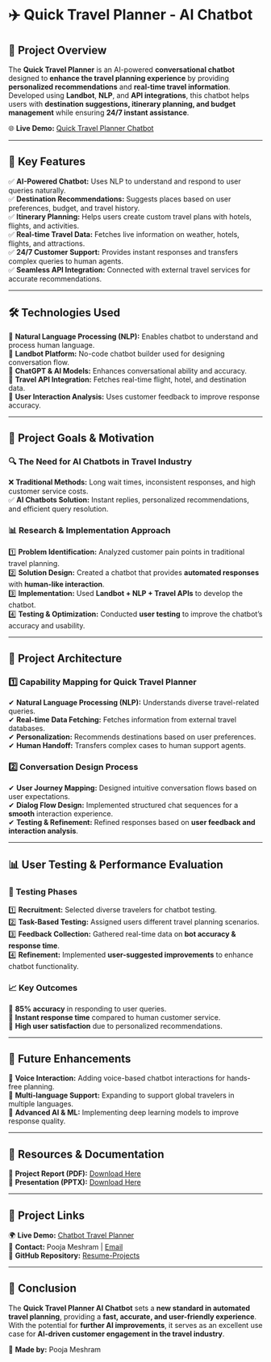 # ✈️ Quick Travel Planner - AI Chatbot

## 📌 Project Overview  
The **Quick Travel Planner** is an AI-powered **conversational chatbot** designed to **enhance the travel planning experience** by providing **personalized recommendations** and **real-time travel information**.  
Developed using **Landbot**, **NLP**, and **API integrations**, this chatbot helps users with **destination suggestions, itinerary planning, and budget management** while ensuring **24/7 instant assistance**.

🌐 **Live Demo:** [Quick Travel Planner Chatbot](https://landbot.site/v3/H-2656397-3MABBT1QK9TS9G2I/index.html)  

---

## 🚀 Key Features  

✅ **AI-Powered Chatbot:** Uses NLP to understand and respond to user queries naturally.  
✅ **Destination Recommendations:** Suggests places based on user preferences, budget, and travel history.  
✅ **Itinerary Planning:** Helps users create custom travel plans with hotels, flights, and activities.  
✅ **Real-time Travel Data:** Fetches live information on weather, hotels, flights, and attractions.  
✅ **24/7 Customer Support:** Provides instant responses and transfers complex queries to human agents.  
✅ **Seamless API Integration:** Connected with external travel services for accurate recommendations.  

---

## 🛠️ Technologies Used  

🔹 **Natural Language Processing (NLP):** Enables chatbot to understand and process human language.  
🔹 **Landbot Platform:** No-code chatbot builder used for designing conversation flow.  
🔹 **ChatGPT & AI Models:** Enhances conversational ability and accuracy.  
🔹 **Travel API Integration:** Fetches real-time flight, hotel, and destination data.  
🔹 **User Interaction Analysis:** Uses customer feedback to improve response accuracy.  

---

## 🎯 Project Goals & Motivation  

### 🔍 **The Need for AI Chatbots in Travel Industry**  
❌ **Traditional Methods:** Long wait times, inconsistent responses, and high customer service costs.  
✅ **AI Chatbots Solution:** Instant replies, personalized recommendations, and efficient query resolution.

### 📊 **Research & Implementation Approach**  
1️⃣ **Problem Identification:** Analyzed customer pain points in traditional travel planning.  
2️⃣ **Solution Design:** Created a chatbot that provides **automated responses** with **human-like interaction**.  
3️⃣ **Implementation:** Used **Landbot + NLP + Travel APIs** to develop the chatbot.  
4️⃣ **Testing & Optimization:** Conducted **user testing** to improve the chatbot’s accuracy and usability.  

---

## 📂 Project Architecture  

### **1️⃣ Capability Mapping for Quick Travel Planner**
✔ **Natural Language Processing (NLP):** Understands diverse travel-related queries.  
✔ **Real-time Data Fetching:** Fetches information from external travel databases.  
✔ **Personalization:** Recommends destinations based on user preferences.  
✔ **Human Handoff:** Transfers complex cases to human support agents.  

### **2️⃣ Conversation Design Process**
✔ **User Journey Mapping:** Designed intuitive conversation flows based on user expectations.  
✔ **Dialog Flow Design:** Implemented structured chat sequences for a **smooth** interaction experience.  
✔ **Testing & Refinement:** Refined responses based on **user feedback and interaction analysis**.  

---

## 📊 User Testing & Performance Evaluation  

### **🧪 Testing Phases**
1️⃣ **Recruitment:** Selected diverse travelers for chatbot testing.  
2️⃣ **Task-Based Testing:** Assigned users different travel planning scenarios.  
3️⃣ **Feedback Collection:** Gathered real-time data on **bot accuracy & response time**.  
4️⃣ **Refinement:** Implemented **user-suggested improvements** to enhance chatbot functionality.  

### **📈 Key Outcomes**
🔹 **85% accuracy** in responding to user queries.  
🔹 **Instant response time** compared to human customer service.  
🔹 **High user satisfaction** due to personalized recommendations.  

---

## 📌 Future Enhancements  
🔹 **Voice Interaction:** Adding voice-based chatbot interactions for hands-free planning.  
🔹 **Multi-language Support:** Expanding to support global travelers in multiple languages.  
🔹 **Advanced AI & ML:** Implementing deep learning models to improve response quality.  

---

## 📎 Resources & Documentation  

📂 **Project Report (PDF):** [Download Here](https://github.com/poojameshram98/Resume-Projects/blob/main/Chatbot_Travel_planner/Quick%20Travel%20Planner%20Demo%20document_pooja%20meshram_AI%20for%20business.pdf)  
📂 **Presentation (PPTX):** [Download Here](https://github.com/poojameshram98/Resume-Projects/blob/main/Chatbot_Travel_planner/Chatbot_Quick%20travel%20planner_pooja%20meshram_final%20project.pptx)   

---

## 🔗 Project Links  

🌍 **Live Demo:** [Chatbot Travel Planner](https://landbot.site/v3/H-2656397-3MABBT1QK9TS9G2I/index.html)  
📧 **Contact:** Pooja Meshram | [Email](mailto:Pooja.meshram@cstu.edu)  
📌 **GitHub Repository:** [Resume-Projects](https://github.com/poojameshram98/Resume-Projects)  

---

## 🎯 Conclusion  

The **Quick Travel Planner AI Chatbot** sets a **new standard in automated travel planning**, providing a **fast, accurate, and user-friendly experience**. With the potential for **further AI improvements**, it serves as an excellent use case for **AI-driven customer engagement in the travel industry**.

🚀 **Made by:** Pooja Meshram 
